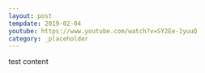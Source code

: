 ```yaml
---
layout: post
tempdate: 2019-02-04
youtube: https://www.youtube.com/watch?v=SY2Ee-1yuuQ
category: _placeholder
---
```

test content